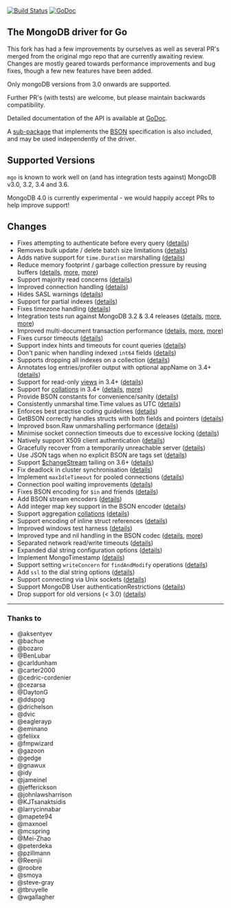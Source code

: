 [![Build Status](https://travis-ci.org/globalsign/mgo.svg?branch=master)](https://travis-ci.org/globalsign/mgo) [![GoDoc](https://godoc.org/github.com/fatsoma/tabb-mgo?status.svg)](https://godoc.org/github.com/fatsoma/tabb-mgo)

The MongoDB driver for Go
-------------------------

This fork has had a few improvements by ourselves as well as several PR's merged from the original mgo repo that are currently awaiting review.
Changes are mostly geared towards performance improvements and bug fixes, though a few new features have been added.

Only mongoDB versions from 3.0 onwards are supported.

Further PR's (with tests) are welcome, but please maintain backwards compatibility.

Detailed documentation of the API is available at
[GoDoc](https://godoc.org/github.com/fatsoma/tabb-mgo).

A [sub-package](https://godoc.org/github.com/fatsoma/tabb-mgo/bson) that implements the [BSON](http://bsonspec.org) specification is also included, and may be used independently of the driver.

## Supported Versions

`mgo` is known to work well on (and has integration tests against) MongoDB v3.0, 3.2, 3.4 and 3.6. 

MongoDB 4.0 is currently experimental - we would happily accept PRs to help improve support!

## Changes
* Fixes attempting to authenticate before every query ([details](https://github.com/go-mgo/mgo/issues/254))
* Removes bulk update / delete batch size limitations ([details](https://github.com/go-mgo/mgo/issues/288))
* Adds native support for `time.Duration` marshalling ([details](https://github.com/go-mgo/mgo/pull/373))
* Reduce memory footprint / garbage collection pressure by reusing buffers ([details](https://github.com/go-mgo/mgo/pull/229), [more](https://github.com/fatsoma/tabb-mgo/pull/56), [more](https://github.com/fatsoma/tabb-mgo/pull/199))
* Support majority read concerns ([details](https://github.com/fatsoma/tabb-mgo/pull/2))
* Improved connection handling ([details](https://github.com/fatsoma/tabb-mgo/pull/5))
* Hides SASL warnings ([details](https://github.com/fatsoma/tabb-mgo/pull/7))
* Support for partial indexes ([details](https://github.com/domodwyer/mgo/commit/5efe8eccb028238d93c222828cae4806aeae9f51))
* Fixes timezone handling ([details](https://github.com/go-mgo/mgo/pull/464))
* Integration tests run against MongoDB 3.2 & 3.4 releases ([details](https://github.com/fatsoma/tabb-mgo/pull/4), [more](https://github.com/fatsoma/tabb-mgo/pull/24), [more](https://github.com/fatsoma/tabb-mgo/pull/35))
* Improved multi-document transaction performance ([details](https://github.com/fatsoma/tabb-mgo/pull/10), [more](https://github.com/fatsoma/tabb-mgo/pull/11), [more](https://github.com/fatsoma/tabb-mgo/pull/16))
* Fixes cursor timeouts ([details](https://jira.mongodb.org/browse/SERVER-24899))
* Support index hints and timeouts for count queries ([details](https://github.com/fatsoma/tabb-mgo/pull/17))
* Don't panic when handling indexed `int64` fields ([details](https://github.com/go-mgo/mgo/issues/475))
* Supports dropping all indexes on a collection ([details](https://github.com/fatsoma/tabb-mgo/pull/25))
* Annotates log entries/profiler output with optional appName on 3.4+ ([details](https://github.com/fatsoma/tabb-mgo/pull/28))
* Support for read-only [views](https://docs.mongodb.com/manual/core/views/) in 3.4+ ([details](https://github.com/fatsoma/tabb-mgo/pull/33))
* Support for [collations](https://docs.mongodb.com/manual/reference/collation/) in 3.4+ ([details](https://github.com/fatsoma/tabb-mgo/pull/37), [more](https://github.com/fatsoma/tabb-mgo/pull/166))
* Provide BSON constants for convenience/sanity ([details](https://github.com/fatsoma/tabb-mgo/pull/41))
* Consistently unmarshal time.Time values as UTC ([details](https://github.com/fatsoma/tabb-mgo/pull/42))
* Enforces best practise coding guidelines ([details](https://github.com/fatsoma/tabb-mgo/pull/44))
* GetBSON correctly handles structs with both fields and pointers ([details](https://github.com/fatsoma/tabb-mgo/pull/40))
* Improved bson.Raw unmarshalling performance ([details](https://github.com/fatsoma/tabb-mgo/pull/49))
* Minimise socket connection timeouts due to excessive locking ([details](https://github.com/fatsoma/tabb-mgo/pull/52))
* Natively support X509 client authentication ([details](https://github.com/fatsoma/tabb-mgo/pull/55))
* Gracefully recover from a temporarily unreachable server ([details](https://github.com/fatsoma/tabb-mgo/pull/69))
* Use JSON tags when no explicit BSON are tags set ([details](https://github.com/fatsoma/tabb-mgo/pull/91))
* Support [$changeStream](https://docs.mongodb.com/manual/changeStreams/) tailing on 3.6+ ([details](https://github.com/fatsoma/tabb-mgo/pull/97))
* Fix deadlock in cluster synchronisation ([details](https://github.com/fatsoma/tabb-mgo/issues/120))
* Implement `maxIdleTimeout` for pooled connections ([details](https://github.com/fatsoma/tabb-mgo/pull/116))
* Connection pool waiting improvements ([details](https://github.com/fatsoma/tabb-mgo/pull/115))
* Fixes BSON encoding for `$in` and friends ([details](https://github.com/fatsoma/tabb-mgo/pull/128))
* Add BSON stream encoders ([details](https://github.com/fatsoma/tabb-mgo/pull/127))
* Add integer map key support in the BSON encoder ([details](https://github.com/fatsoma/tabb-mgo/pull/140)) 
* Support aggregation [collations](https://docs.mongodb.com/manual/reference/collation/) ([details](https://github.com/fatsoma/tabb-mgo/pull/144))
* Support encoding of inline struct references ([details](https://github.com/fatsoma/tabb-mgo/pull/146))
* Improved windows test harness ([details](https://github.com/fatsoma/tabb-mgo/pull/158))
* Improved type and nil handling in the BSON codec ([details](https://github.com/fatsoma/tabb-mgo/pull/147/files), [more](https://github.com/fatsoma/tabb-mgo/pull/181))
* Separated network read/write timeouts ([details](https://github.com/fatsoma/tabb-mgo/pull/161))
* Expanded dial string configuration options ([details](https://github.com/fatsoma/tabb-mgo/pull/162))
* Implement MongoTimestamp ([details](https://github.com/fatsoma/tabb-mgo/pull/171))
* Support setting `writeConcern` for `findAndModify` operations ([details](https://github.com/fatsoma/tabb-mgo/pull/185))
* Add `ssl` to the dial string options ([details](https://github.com/fatsoma/tabb-mgo/pull/184))
* Support connecting via Unix sockets ([details](https://github.com/fatsoma/tabb-mgo/pull/129))
* Support MongoDB User authenticationRestrictions ([details](https://github.com/fatsoma/tabb-mgo/pull/229))
* Drop support for old versions (< 3.0) ([details](https://github.com/fatsoma/tabb-mgo/pull/232))

---

### Thanks to
* @aksentyev
* @bachue
* @bozaro
* @BenLubar
* @carldunham
* @carter2000
* @cedric-cordenier
* @cezarsa
* @DaytonG
* @ddspog
* @drichelson
* @dvic
* @eaglerayp
* @eminano
* @feliixx
* @fmpwizard
* @gazoon
* @gedge
* @gnawux
* @idy
* @jameinel
* @jefferickson
* @johnlawsharrison
* @KJTsanaktsidis
* @larrycinnabar
* @mapete94
* @maxnoel
* @mcspring
* @Mei-Zhao
* @peterdeka
* @pzillmann
* @Reenjii
* @roobre
* @smoya
* @steve-gray
* @tbruyelle
* @wgallagher
